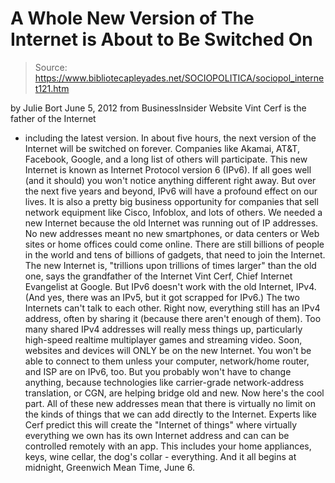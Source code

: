 # A Whole New Version of The Internet is About to Be Switched On

> Source: https://www.bibliotecapleyades.net/SOCIOPOLITICA/sociopol_internet121.htm

by Julie Bort
June 5, 2012
from
BusinessInsider Website
Vint Cerf
is the father of the Internet
- including the latest version.
In about five hours, the next version of the Internet will be switched on
forever.
Companies like Akamai, AT&T, Facebook, Google, and a long list of others
will participate.
This new Internet is known as Internet Protocol version 6 (IPv6).
If all goes well (and it should) you won't notice anything different right
away. But over the next five years and beyond, IPv6 will have a profound
effect on our lives.
It is also a pretty big business opportunity for companies that sell network
equipment like Cisco, Infoblox, and lots of others.
We needed a new Internet because the old Internet was running out of IP
addresses. No new addresses meant no new smartphones, or data centers or Web
sites or home offices could come online.
There are still billions of people
in the world and tens of billions of gadgets, that need to join the
Internet.
The new Internet is,
"trillions upon trillions of times larger"
than the old one,
says the grandfather of the Internet
Vint Cerf, Chief Internet Evangelist at Google.
But IPv6 doesn't work with the old Internet,
IPv4. (And yes, there was an IPv5, but it got scrapped for IPv6.)
The two Internets can't talk to each other.
Right now, everything still has an IPv4 address, often by sharing it
(because there aren't enough of them). Too many shared IPv4 addresses will
really mess things up, particularly high-speed realtime multiplayer games
and streaming video.
Soon, websites and devices will ONLY be on the new Internet. You won't be
able to connect to them unless your computer, network/home router, and ISP
are on IPv6, too. But you probably won't have to change anything, because
technologies like
carrier-grade network-address translation,
or CGN, are helping bridge old and new.
Now here's the cool part. All of these new addresses mean that there is
virtually no limit on the kinds of things that we can add directly to the
Internet. Experts like Cerf predict this will create the "Internet of
things" where virtually everything we own has its own Internet address and
can can be controlled remotely with an app.
This includes your home appliances, keys, wine
cellar, the dog's collar - everything.
And it all begins at midnight, Greenwich Mean Time, June 6.
